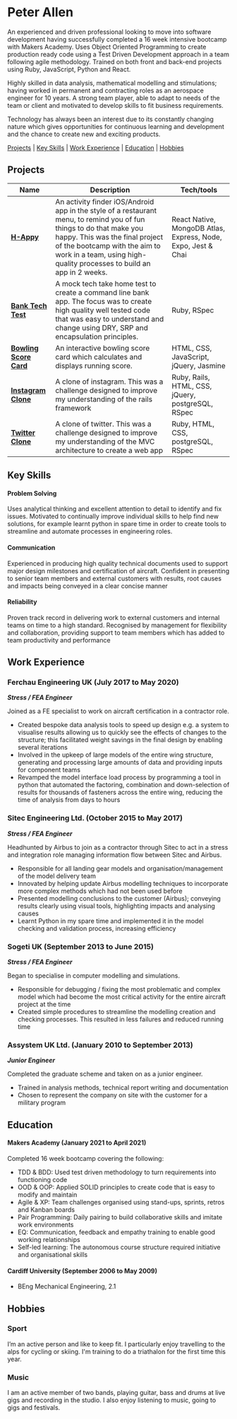 # Peter Allen

An experienced and driven professional looking to move into software development having successfully completed a 16 week intensive bootcamp with Makers Academy. Uses Object Oriented Programming to create production ready code using a Test Driven Development approach in a team following agile methodology. Trained on both front and back-end projects using Ruby, JavaScript, Python and React.

Highly skilled in data analysis, mathematical modelling and stimulations; having worked in permanent and contracting roles as an aerospace engineer for 10 years. A strong team player, able to adapt to needs of the team or client and motivated to develop skills to fit business requirements.

Technology has always been an interest due to its constantly changing nature which gives opportunities for continuous learning and development and the chance to create new and exciting products.


[Projects](#projects) | [Key Skills](#key-skills) | [Work Experience](#work-experience) | [Education](#education) | [Hobbies](#hobbies)


## Projects

| Name                         | Description       | Tech/tools        |
| ---------------------------- | ----------------- | ----------------- |
| [**H-Appy**](https://github.com/peter-james-allen/h-appy-client) | An activity finder iOS/Android app in the style of a restaurant menu, to remind you of fun things to do that make you happy. This was the final project of the bootcamp with the aim to work in a team, using high-quality processes to build an app in 2 weeks. | React Native, MongoDB Atlas, Express, Node, Expo, Jest & Chai |
| [**Bank Tech Test**](https://github.com/peter-james-allen/bank-tech-test)        | A mock tech take home test to create a command line bank app. The focus was to create high quality well tested code that was easy to understand and change using DRY, SRP and encapsulation principles. | Ruby, RSpec              |
| [**Bowling Score Card**](https://github.com/peter-james-allen/bowling-challenge-javascript) | An interactive bowling score card which calculates and displays running score. | HTML, CSS, JavaScript, jQuery, Jasmine |
| [**Instagram Clone**](https://github.com/peter-james-allen/instagram-challenge) | A clone of instagram. This was a challenge designed to improve my understanding of the rails framework | Ruby, Rails, HTML, CSS, jQuery, postgreSQL, RSpec |
| [**Twitter Clone**](https://github.com/peter-james-allen/chitter-challenge) | A clone of twitter. This was a challenge designed to improve my understanding of the MVC architecture to create a web app | Ruby, HTML, CSS, postgreSQL, RSpec |


## Key Skills
#### Problem Solving
Uses analytical thinking and excellent attention to detail to identify and fix issues. Motivated to continually improve individual skills to help find new solutions, for example learnt python in spare time in order to create tools to streamline and automate processes in engineering roles.

#### Communication
Experienced in producing high quality technical documents used to support major design milestones and certification of aircraft. Confident in presenting to senior team members and external customers with results, root causes and impacts being conveyed in a clear concise manner

#### Reliability
Proven track record in delivering work to external customers and internal teams on time to a high standard. Recognised by management for flexibility and collaboration, providing support to team members which has added to team productivity and performance


## Work Experience

### Ferchau Engineering UK (July 2017 to May 2020)
***Stress / FEA Engineer***

Joined as a FE specialist to work on aircraft certification in a contractor role. 
*	Created bespoke data analysis tools to speed up design e.g. a system to visualise results allowing us to quickly see the effects of changes to the structure; this facilitated weight savings in the final design by enabling several iterations
*	Involved in the upkeep of large models of the entire wing structure, generating and processing large amounts of data and providing inputs for component teams
*	Revamped the model interface load process by programming a tool in python that automated the factoring, combination and down-selection of results for thousands of fasteners across the entire wing, reducing the time of analysis from days to hours


### Sitec Engineering Ltd. (October 2015 to May 2017)  
***Stress / FEA Engineer***

Headhunted by Airbus to join as a contractor through Sitec to act in a stress and integration role managing information flow between Sitec and Airbus.
*	Responsible for all landing gear models and organisation/management of the model delivery team
*	Innovated by helping update Airbus modelling techniques to incorporate more complex methods which had not been used before
*	Presented modelling conclusions to the customer (Airbus); conveying results clearly using visual tools, highlighting impacts and analysing causes
*	Learnt Python in my spare time and implemented it in the model checking and validation process, increasing efficiency

### Sogeti UK (September 2013 to June 2015)  
***Stress / FEA Engineer***

Began to specialise in computer modelling and simulations.
*	Responsible for debugging / fixing the most problematic and complex model which had become the most critical activity for the entire aircraft project at the time
*	Created simple procedures to streamline the modelling creation and checking processes. This resulted in less failures and reduced running time


### Assystem UK Ltd. (January 2010 to September 2013)  
***Junior Engineer***

Completed the graduate scheme and taken on as a junior engineer.
*	Trained in analysis methods, technical report writing and documentation
*	Chosen to represent the company on site with the customer for a military program

## Education

#### Makers Academy (January 2021 to April 2021)

Completed 16 week bootcamp covering the following:
*	TDD & BDD: Used test driven methodology to turn requirements into functioning code
*	OOD & OOP: Applied SOLID principles to create code that is easy to modify and maintain
* Agile & XP: Team challenges organised using stand-ups, sprints, retros and Kanban boards
*	Pair Programming: Daily pairing to build collaborative skills and imitate work environments
*	EQ: Communication, feedback and empathy training to enable good working relationships
*	Self-led learning: The autonomous course structure required initiative and organisational skills

#### Cardiff University (September 2006 to May 2009)

- BEng Mechanical Engineering, 2.1

## Hobbies

### Sport
I’m an active person and like to keep fit. I particularly enjoy travelling to the alps for cycling or skiing. I'm training to do a triathalon for the first time this year.
### Music
I am an active member of two bands, playing guitar, bass and drums at live gigs and recording in the studio. I also enjoy listening to music, going to gigs and festivals.
